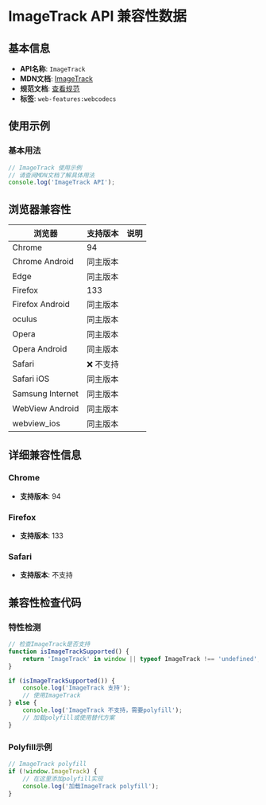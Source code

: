 # ImageTrack API 兼容性数据

## 基本信息

- **API名称**: `ImageTrack`
- **MDN文档**: [ImageTrack](https://developer.mozilla.org/docs/Web/API/ImageTrack)
- **规范文档**: [查看规范](https://w3c.github.io/webcodecs/#imagetrack-interface)
- **标签**: `web-features:webcodecs`

## 使用示例

### 基本用法

```javascript
// ImageTrack 使用示例
// 请查阅MDN文档了解具体用法
console.log('ImageTrack API');
```

## 浏览器兼容性

| 浏览器 | 支持版本 | 说明 |
|--------|----------|------|
| Chrome | 94 |  |
| Chrome Android | 同主版本 |  |
| Edge | 同主版本 |  |
| Firefox | 133 |  |
| Firefox Android | 同主版本 |  |
| oculus | 同主版本 |  |
| Opera | 同主版本 |  |
| Opera Android | 同主版本 |  |
| Safari | ❌ 不支持 |  |
| Safari iOS | 同主版本 |  |
| Samsung Internet | 同主版本 |  |
| WebView Android | 同主版本 |  |
| webview_ios | 同主版本 |  |

## 详细兼容性信息

### Chrome

- **支持版本**: 94

### Firefox

- **支持版本**: 133

### Safari

- **支持版本**: 不支持

## 兼容性检查代码

### 特性检测

```javascript
// 检查ImageTrack是否支持
function isImageTrackSupported() {
    return 'ImageTrack' in window || typeof ImageTrack !== 'undefined';
}

if (isImageTrackSupported()) {
    console.log('ImageTrack 支持');
    // 使用ImageTrack
} else {
    console.log('ImageTrack 不支持，需要polyfill');
    // 加载polyfill或使用替代方案
}
```

### Polyfill示例

```javascript
// ImageTrack polyfill
if (!window.ImageTrack) {
    // 在这里添加polyfill实现
    console.log('加载ImageTrack polyfill');
}
```

